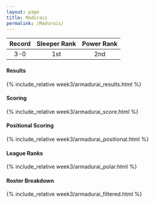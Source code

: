 ```yaml
---
layout: page
title: Madurais
permalink: /Madurais/
---
```


Record | Sleeper Rank | Power Rank               
:--: | :--: | :--:
3-0 | 1st | 2nd   

#### Results
{% include_relative week3/armadurai_results.html %}

#### Scoring
{% include_relative week3/armadurai_score.html %}

#### Positional Scoring
{% include_relative week3/armadurai_positional.html %}

#### League Ranks
{% include_relative week3/armadurai_polar.html %}

#### Roster Breakdown
{% include_relative week3/armadurai_filtered.html %}
